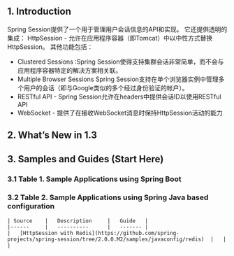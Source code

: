 ## 1. Introduction
Spring Session提供了一个用于管理用户会话信息的API和实现。 
它还提供透明的集成：
 HttpSession - 允许在应用程序容器（即Tomcat）中以中性方式替换HttpSession。 其他功能包括：
 -  Clustered Sessions :Spring Session使得支持集群会话非常简单，而不会与应用程序容器特定的解决方案相关联。
 -  Multiple Browser Sessions Spring Session支持在单个浏览器实例中管理多个用户的会话（即与Google类似的多个经过身份验证的帐户）。
 -  RESTful API - Spring Session允许在headers中提供会话ID以使用RESTful API
 -  WebSocket - 提供了在接收WebSocket消息时保持HttpSession活动的能力
 ## 2. What’s New in 1.3
 ## 3. Samples and Guides (Start Here)
 ### 3.1 Table 1. Sample Applications using Spring Boot
 ### 3.2 Table 2. Sample Applications using Spring Java based configuration

	| Source 	|	Description 	|	Guide	|
	|------		|	----------		|	-------	|
	|	[HttpSession with Redis](https://github.com/spring-projects/spring-session/tree/2.0.0.M2/samples/javaconfig/redis)	|	|	|